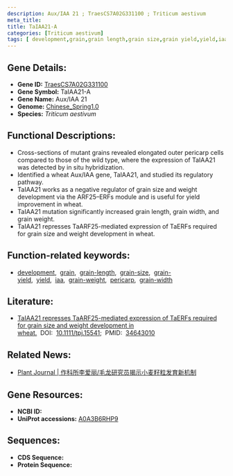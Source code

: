 ```yaml
---
description: Aux/IAA 21 ; TraesCS7A02G331100 ; Triticum aestivum
meta_title:
title: TaIAA21-A
categories: [Triticum aestivum]
tags: [ development,grain,grain length,grain size,grain yield,yield,iaa,grain weight,pericarp,grain width ]
---
```


## Gene Details:
- **Gene ID:**	[TraesCS7A02G331100](https://ensembl.gramene.org/Triticum_aestivum/Gene/Summary?g=TraesCS7A02G331100)
- **Gene Symbol:** TaIAA21-A
- **Gene Name:** Aux/IAA 21
- **Genome:** [Chinese_Spring1.0](https://ensembl.gramene.org/Triticum_aestivum/Info/Index)
- **Species:** *Triticum aestivum*

## Functional Descriptions:
   - Cross-sections of mutant grains revealed elongated outer pericarp cells compared to those of the wild type, where the expression of TaIAA21 was detected by in situ hybridization.
   - Identified a wheat Aux/IAA gene, TaIAA21, and studied its regulatory pathway.
   - TaIAA21 works as a negative regulator of grain size and weight development via the ARF25–ERFs module and is useful for yield improvement in wheat.
   - TaIAA21 mutation significantly increased grain length, grain width, and grain weight.
   - TaIAA21 represses TaARF25-mediated expression of TaERFs required for grain size and weight development in wheat.

## Function-related keywords:
   - [development](/tags/development/),&nbsp;&nbsp;[grain](/tags/grain/),&nbsp;&nbsp;[grain-length](/tags/grain-length/),&nbsp;&nbsp;[grain-size](/tags/grain-size/),&nbsp;&nbsp;[grain-yield](/tags/grain-yield/),&nbsp;&nbsp;[yield](/tags/yield/),&nbsp;&nbsp;[iaa](/tags/iaa/),&nbsp;&nbsp;[grain-weight](/tags/grain-weight/),&nbsp;&nbsp;[pericarp](/tags/pericarp/),&nbsp;&nbsp;[grain-width](/tags/grain-width/)

## Literature:
   - [TaIAA21 represses TaARF25-mediated expression of TaERFs required for grain size and weight development in wheat.]( https://onlinelibrary.wiley.com/doi/10.1111/tpj.15541)&nbsp;&nbsp;DOI:&nbsp;&nbsp;[10.1111/tpj.15541](https://onlinelibrary.wiley.com/doi/10.1111/tpj.15541);&nbsp;&nbsp;PMID:&nbsp;&nbsp;[34643010](https://pubmed.ncbi.nlm.nih.gov/34643010/)

## Related News:
   - [Plant Journal | 作科所李爱丽/毛龙研究员揭示小麦籽粒发育新机制](https://mp.weixin.qq.com/s?__biz=Mzg3MDEwNDEyMg==&mid=2247519674&idx=7&sn=5b4c80ad6621586b1757e8630496654d&chksm=ce9020eff9e7a9f93eb00a7c5369081ca4a49dd74b31ae60614d85552a31c7783f1e49a41c36&scene=27#wechat_redirect)

## Gene Resources:
- **NCBI ID:**  [](https://www.ncbi.nlm.nih.gov/gene/?term=)
- **UniProt accessions:** [A0A3B6RHP9](https://www.uniprot.org/uniprotkb/A0A3B6RHP9/entry)



## Sequences:
- **CDS Sequence:**
- **Protein Sequence:**
